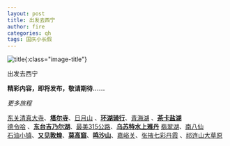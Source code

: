 ```yaml
---
layout: post
title: 出发去西宁
author: fire
categories: qh
tags: 国庆小长假
---
```


![title](//image.sideproject.cn/travel/202010/xining-title.jpg){:class="image-title"}

出发去西宁

**精彩内容，即将发布，敬请期待……**

*更多旅程*

[东关清真大寺](dong-guan-qing-zhen-si.html)、[**塔尔寺**](ta-er-temple.html)、[日月山](ri-yue-shan.html) 、[**环湖骑行**](bicycle.html)、[青海湖](qing-hai-lake.html) 、[**茶卡盐湖**](cha-ka-salt-lake.html)  
[德令哈](de-ling-ha.html) 、[**东台吉乃尔湖**](dong-tai-ji-nai-hu.html)、[最美315公路](road-315.html)、[**乌苏特水上雅丹**](shui-shang-ya-dan.html) [翡翠湖](fei-cui-hu.html)、[南八仙](nan-ba-xian.html)  
[石油小镇](shi-you-xiao-zhen.html)、[**又见敦煌**](you-jian-dun-huang.html)、[**莫高窟**](mo-gao-ku.html)、[**鸣沙山**](ming-sha-shan.html)、[嘉峪关](jia-yu-guan.html)、[张掖七彩丹霞](qi-cai-dan-xia.html) 、[祁连山大草原](qi-lian-shan.html)

